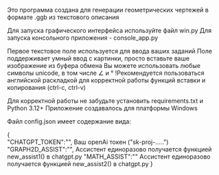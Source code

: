 Это программа создана для генерации геометрических чертежей в формате .ggb из текстового описания

Для запуска графического интерфейса используйте файл win.py
Для запуска консольного приложения - console_app.py

Первое текстовое поле используется для ввода ваших заданий
Поле поддерживает умный ввод с картинки, просто вставьте ваше изображение из буфера обмена
Вы можете использовать любые символы unicode, в том числе ∠ и °
!Рекомендуется пользоваться английской раскладкой для корректной работы функций вставки и копирования (ctrl-c, ctrl-v)


Для корректной работы не забудьте установить requirements.txt и Python 3.12+
Приложение создавалось для платформы Windows

Файл config.json имеет содержание вида:


{                                                             
    "CHATGPT_TOKEN":"",     Ваш openAi токен ("sk-proj-.....")
    "GRAPH2D_ASSIST":"",    Ассистент единоразово получается функцией new_assist1() в chatgpt.py
    "MATH_ASSIST":""      Ассистент единоразово получается функцией new_assist2() в chatgpt.py
}




